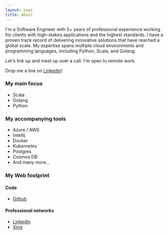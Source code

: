 ```yaml
---
layout: page
title: About
---
```


I'm a Software Engineer with 5+ years of professional experience working for clients with high-stakes applications and the highest standards. I have a proven track record of delivering innovative solutions that have reached a global scale. My expertise spans multiple cloud environments and programming languages, including Python, Scala, and Golang.

Let's link up and meet up over a call. I'm open to remote work.

Drop me a line on [LinkedIn](https://www.linkedin.com/in/esteban-zacharzewski)!

### My main focus
* Scala
* Golang
* Python

### My accompanying tools
* Azure / AWS
* Intellij
* Docker
* Kubernetes
* Postgres
* Cosmos DB
* And many more...

### My Web footprint

#### Code
* [Github](https://github.com/stzr1123)

#### Professional networks
* [LinkedIn](https://www.linkedin.com/in/esteban-zacharzewski)
* [Xing](https://www.xing.com/profile/Esteban_Zacharzewski)
